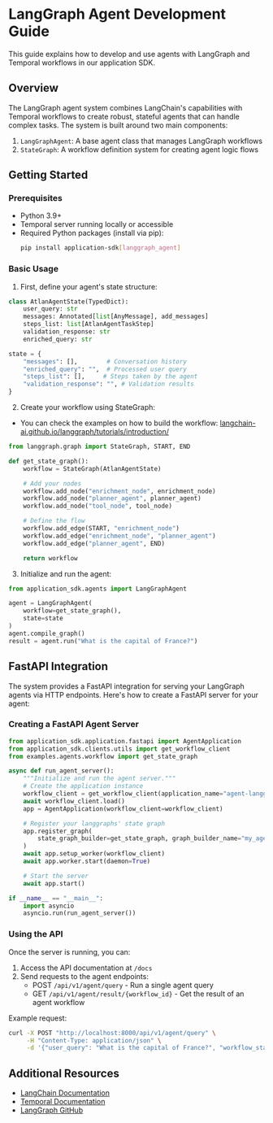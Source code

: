 # LangGraph Agent Development Guide

This guide explains how to develop and use agents with LangGraph and Temporal workflows in our application SDK.

## Overview

The LangGraph agent system combines LangChain's capabilities with Temporal workflows to create robust, stateful agents that can handle complex tasks. The system is built around two main components:

1. `LangGraphAgent`: A base agent class that manages LangGraph workflows
2. `StateGraph`: A workflow definition system for creating agent logic flows

## Getting Started

### Prerequisites

- Python 3.9+
- Temporal server running locally or accessible
- Required Python packages (install via pip):
  ```bash
  pip install application-sdk[langgraph_agent]
  ```

### Basic Usage

1. First, define your agent's state structure:

```python
class AtlanAgentState(TypedDict):
    user_query: str
    messages: Annotated[list[AnyMessage], add_messages]
    steps_list: list[AtlanAgentTaskStep]
    validation_response: str
    enriched_query: str

state = {
    "messages": [],        # Conversation history
    "enriched_query": "",  # Processed user query
    "steps_list": [],     # Steps taken by the agent
    "validation_response": "", # Validation results
}
```

2. Create your workflow using StateGraph:

- You can check the examples on how to build the workflow: [langchain-ai.github.io/langgraph/tutorials/introduction/](https://langchain-ai.github.io/langgraph/tutorials/introduction/)

```python
from langgraph.graph import StateGraph, START, END

def get_state_graph():
    workflow = StateGraph(AtlanAgentState)

    # Add your nodes
    workflow.add_node("enrichment_node", enrichment_node)
    workflow.add_node("planner_agent", planner_agent)
    workflow.add_node("tool_node", tool_node)

    # Define the flow
    workflow.add_edge(START, "enrichment_node")
    workflow.add_edge("enrichment_node", "planner_agent")
    workflow.add_edge("planner_agent", END)

    return workflow
```

3. Initialize and run the agent:

```python
from application_sdk.agents import LangGraphAgent

agent = LangGraphAgent(
    workflow=get_state_graph(),
    state=state
)
agent.compile_graph()
result = agent.run("What is the capital of France?")
```

## FastAPI Integration

The system provides a FastAPI integration for serving your LangGraph agents via HTTP endpoints. Here's how to create a FastAPI server for your agent:

### Creating a FastAPI Agent Server

```python
from application_sdk.application.fastapi import AgentApplication
from application_sdk.clients.utils import get_workflow_client
from examples.agents.workflow import get_state_graph

async def run_agent_server():
    """Initialize and run the agent server."""
    # Create the application instance
    workflow_client = get_workflow_client(application_name="agent-langgraph")
    await workflow_client.load()
    app = AgentApplication(workflow_client=workflow_client)

    # Register your langgraphs' state graph
    app.register_graph(
        state_graph_builder=get_state_graph, graph_builder_name="my_agent"
    )
    await app.setup_worker(workflow_client)
    await app.worker.start(daemon=True)

    # Start the server
    await app.start()

if __name__ == "__main__":
    import asyncio
    asyncio.run(run_agent_server())
```

### Using the API

Once the server is running, you can:

1. Access the API documentation at `/docs`
2. Send requests to the agent endpoints:
   - POST `/api/v1/agent/query` - Run a single agent query
   - GET `/api/v1/agent/result/{workflow_id}` - Get the result of an agent workflow

Example request:
```bash
curl -X POST "http://localhost:8000/api/v1/agent/query" \
     -H "Content-Type: application/json" \
     -d '{"user_query": "What is the capital of France?", "workflow_state": {"messages": []}}'
```

## Additional Resources

- [LangChain Documentation](https://python.langchain.com/docs/get_started/introduction)
- [Temporal Documentation](https://docs.temporal.io/dev-guide/python)
- [LangGraph GitHub](https://github.com/langchain-ai/langgraph)